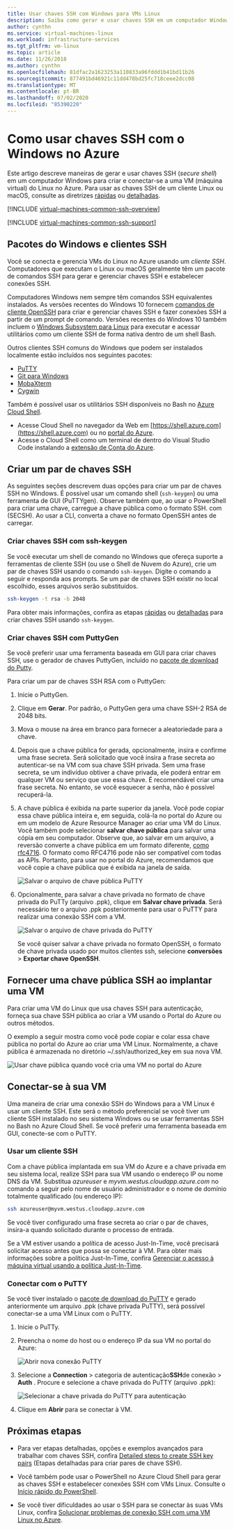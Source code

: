 ```yaml
---
title: Usar chaves SSH com Windows para VMs Linux
description: Saiba como gerar e usar chaves SSH em um computador Windows para se conectar a uma máquina virtual Linux no Azure.
author: cynthn
ms.service: virtual-machines-linux
ms.workload: infrastructure-services
ms.tgt_pltfrm: vm-linux
ms.topic: article
ms.date: 11/26/2018
ms.author: cynthn
ms.openlocfilehash: 81dfac2a1623253a110833a96fddd1b41bd11b26
ms.sourcegitcommit: 877491bd46921c11dd478bd25fc718ceee2dcc08
ms.translationtype: MT
ms.contentlocale: pt-BR
ms.lasthandoff: 07/02/2020
ms.locfileid: "85390220"
---
```

# <a name="how-to-use-ssh-keys-with-windows-on-azure"></a>Como usar chaves SSH com o Windows no Azure

Este artigo descreve maneiras de gerar e usar chaves SSH (*secure shell*) em um computador Windows para criar e conectar-se a uma VM (máquina virtual) do Linux no Azure. Para usar as chaves SSH de um cliente Linux ou macOS, consulte as diretrizes [rápidas](mac-create-ssh-keys.md) ou [detalhadas](create-ssh-keys-detailed.md).

[!INCLUDE [virtual-machines-common-ssh-overview](../../../includes/virtual-machines-common-ssh-overview.md)]

[!INCLUDE [virtual-machines-common-ssh-support](../../../includes/virtual-machines-common-ssh-support.md)]

## <a name="windows-packages-and-ssh-clients"></a>Pacotes do Windows e clientes SSH
Você se conecta e gerencia VMs do Linux no Azure usando um *cliente SSH*. Computadores que executam o Linux ou macOS geralmente têm um pacote de comandos SSH para gerar e gerenciar chaves SSH e estabelecer conexões SSH. 

Computadores Windows nem sempre têm comandos SSH equivalentes instalados. As versões recentes do Windows 10 fornecem [comandos de cliente OpenSSH](https://blogs.msdn.microsoft.com/commandline/2018/03/07/windows10v1803/) para criar e gerenciar chaves SSH e fazer conexões SSH a partir de um prompt de comando. Versões recentes do Windows 10 também incluem o [Windows Subsystem para Linux](https://docs.microsoft.com/windows/wsl/about) para executar e acessar utilitários como um cliente SSH de forma nativa dentro de um shell Bash. 

Outros clientes SSH comuns do Windows que podem ser instalados localmente estão incluídos nos seguintes pacotes:

* [PuTTY](https://www.chiark.greenend.org.uk/~sgtatham/putty/)
* [Git para Windows](https://git-for-windows.github.io/)
* [MobaXterm](https://mobaxterm.mobatek.net/)
* [Cygwin](https://cygwin.com/)

Também é possível usar os utilitários SSH disponíveis no Bash no [Azure Cloud Shell](../../cloud-shell/overview.md). 

* Acesse Cloud Shell no navegador da Web em [https://shell.azure.com](https://shell.azure.com) ou no [portal do Azure](https://portal.azure.com). 
* Acesse o Cloud Shell como um terminal de dentro do Visual Studio Code instalando a [extensão de Conta do Azure](https://marketplace.visualstudio.com/items?itemName=ms-vscode.azure-account).

## <a name="create-an-ssh-key-pair"></a>Criar um par de chaves SSH
As seguintes seções descrevem duas opções para criar um par de chaves SSH no Windows. É possível usar um comando shell (`ssh-keygen`) ou uma ferramenta de GUI (PuTTYgen). Observe também que, ao usar o PowerShell para criar uma chave, carregue a chave pública como o formato SSH. com (SECSH). Ao usar a CLI, converta a chave no formato OpenSSH antes de carregar. 

### <a name="create-ssh-keys-with-ssh-keygen"></a>Criar chaves SSH com ssh-keygen

Se você executar um shell de comando no Windows que ofereça suporte a ferramentas de cliente SSH (ou use o Shell de Nuvem do Azure), crie um par de chaves SSH usando o comando `ssh-keygen`. Digite o comando a seguir e responda aos prompts. Se um par de chaves SSH existir no local escolhido, esses arquivos serão substituídos. 

```bash
ssh-keygen -t rsa -b 2048
```

Para obter mais informações, confira as etapas [rápidas](mac-create-ssh-keys.md) ou [detalhadas](create-ssh-keys-detailed.md) para criar chaves SSH usando `ssh-keygen`.

### <a name="create-ssh-keys-with-puttygen"></a>Criar chaves SSH com PuttyGen

Se você preferir usar uma ferramenta baseada em GUI para criar chaves SSH, use o gerador de chaves PuttyGen, incluído no [pacote de download do Putty](https://www.chiark.greenend.org.uk/~sgtatham/putty/download.html). 

Para criar um par de chaves SSH RSA com o PuttyGen:

1. Inicie o PuttyGen.

2. Clique em **Gerar**. Por padrão, o PuttyGen gera uma chave SSH-2 RSA de 2048 bits.

3. Mova o mouse na área em branco para fornecer a aleatoriedade para a chave.

4. Depois que a chave pública for gerada, opcionalmente, insira e confirme uma frase secreta. Será solicitado que você insira a frase secreta ao autenticar-se na VM com sua chave SSH privada. Sem uma frase secreta, se um indivíduo obtiver a chave privada, ele poderá entrar em qualquer VM ou serviço que use essa chave. É recomendável criar uma frase secreta. No entanto, se você esquecer a senha, não é possível recuperá-la.

5. A chave pública é exibida na parte superior da janela. Você pode copiar essa chave pública inteira e, em seguida, colá-la no portal do Azure ou em um modelo de Azure Resource Manager ao criar uma VM do Linux. Você também pode selecionar **salvar chave pública** para salvar uma cópia em seu computador. Observe que, ao salvar em um arquivo, a reversão converte a chave pública em um formato diferente, [como rfc4716](https://tools.ietf.org/html/rfc4716). O formato como RFC4716 pode não ser compatível com todas as APIs. Portanto, para usar no portal do Azure, recomendamos que você copie a chave pública que é exibida na janela de saída.

    ![Salvar o arquivo de chave pública PuTTY](./media/ssh-from-windows/save-public-key.png)

6. Opcionalmente, para salvar a chave privada no formato de chave privada do PuTTy (arquivo .ppk), clique em **Salvar chave privada**. Será necessário ter o arquivo .ppk posteriormente para usar o PuTTY para realizar uma conexão SSH com a VM.

    ![Salvar o arquivo de chave privada do PuTTY](./media/ssh-from-windows/save-ppk-file.png)

    Se você quiser salvar a chave privada no formato OpenSSH, o formato de chave privada usado por muitos clientes ssh, selecione **conversões**  >  **Exportar chave OpenSSH**.

## <a name="provide-an-ssh-public-key-when-deploying-a-vm"></a>Fornecer uma chave pública SSH ao implantar uma VM

Para criar uma VM do Linux que usa chaves SSH para autenticação, forneça sua chave SSH pública ao criar a VM usando o Portal do Azure ou outros métodos.

O exemplo a seguir mostra como você pode copiar e colar essa chave pública no portal do Azure ao criar uma VM Linux. Normalmente, a chave pública é armazenada no diretório ~/.ssh/authorized_key em sua nova VM.

   ![Usar chave pública quando você cria uma VM no portal do Azure](./media/ssh-from-windows/use-public-key-azure-portal.png)


## <a name="connect-to-your-vm"></a>Conectar-se à sua VM

Uma maneira de criar uma conexão SSH do Windows para a VM Linux é usar um cliente SSH. Este será o método preferencial se você tiver um cliente SSH instalado no seu sistema Windows ou se usar ferramentas SSH no Bash no Azure Cloud Shell. Se você preferir uma ferramenta baseada em GUI, conecte-se com o PuTTY.  

### <a name="use-an-ssh-client"></a>Usar um cliente SSH
Com a chave pública implantada em sua VM do Azure e a chave privada em seu sistema local, realize SSH para sua VM usando o endereço IP ou nome DNS da VM. Substitua *azureuser* e *myvm.westus.cloudapp.azure.com* no comando a seguir pelo nome de usuário administrador e o nome de domínio totalmente qualificado (ou endereço IP):

```bash
ssh azureuser@myvm.westus.cloudapp.azure.com
```

Se você tiver configurado uma frase secreta ao criar o par de chaves, insira-a quando solicitado durante o processo de entrada.

Se a VM estiver usando a política de acesso Just-In-Time, você precisará solicitar acesso antes que possa se conectar à VM. Para obter mais informações sobre a política Just-In-Time, confira [Gerenciar o acesso à máquina virtual usando a política Just-In-Time](../../security-center/security-center-just-in-time.md).

### <a name="connect-with-putty"></a>Conectar com o PuTTY

Se você tiver instalado o [pacote de download do PuTTY](https://www.chiark.greenend.org.uk/~sgtatham/putty/download.html) e gerado anteriormente um arquivo .ppk (chave privada PuTTY), será possível conectar-se a uma VM Linux com o PuTTY.

1. Inicie o PuTTy.

2. Preencha o nome do host ou o endereço IP da sua VM no portal do Azure:

    ![Abrir nova conexão PuTTY](./media/ssh-from-windows/putty-new-connection.png)

3. Selecione a **Connection**  >  categoria de autenticação**SSH**de conexão  >  **Auth** . Procure e selecione a chave privada do PuTTY (arquivo .ppk):

    ![Selecionar a chave privada do PuTTY para autenticação](./media/ssh-from-windows/putty-auth-dialog.png)

4. Clique em **Abrir** para se conectar à VM.

## <a name="next-steps"></a>Próximas etapas

* Para ver etapas detalhadas, opções e exemplos avançados para trabalhar com chaves SSH, confira [Detailed steps to create SSH key pairs](create-ssh-keys-detailed.md) (Etapas detalhadas para criar pares de chave SSH).

* Você também pode usar o PowerShell no Azure Cloud Shell para gerar as chaves SSH e estabelecer conexões SSH com VMs Linux. Consulte o [Início rápido do PowerShell](../../cloud-shell/quickstart-powershell.md#ssh).

* Se você tiver dificuldades ao usar o SSH para se conectar às suas VMs Linux, confira [Solucionar problemas de conexão SSH com uma VM Linux no Azure](troubleshoot-ssh-connection.md?toc=%2fazure%2fvirtual-machines%2flinux%2ftoc.json).
